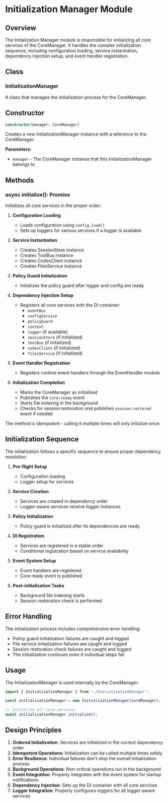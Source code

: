 # Initialization Manager Module

## Overview

The Initialization Manager module is responsible for initializing all core services of the CoreManager. It handles the complex initialization sequence, including configuration loading, service instantiation, dependency injection setup, and event handler registration.

## Class

### InitializationManager

A class that manages the initialization process for the CoreManager.

## Constructor

```typescript
constructor(manager: CoreManager)
```

Creates a new InitializationManager instance with a reference to the CoreManager.

**Parameters:**
- `manager` - The CoreManager instance that this InitializationManager belongs to

## Methods

### async initialize(): Promise<void>

Initializes all core services in the proper order:

1. **Configuration Loading**
   - Loads configuration using `config.load()`
   - Sets up loggers for various services if a logger is available

2. **Service Instantiation**
   - Creates SessionStore instance
   - Creates ToolBus instance
   - Creates CodexClient instance
   - Creates FilesService instance

3. **Policy Guard Initialization**
   - Initializes the policy guard after logger and config are ready

4. **Dependency Injection Setup**
   - Registers all core services with the DI container:
     - `eventBus`
     - `configService`
     - `policyGuard`
     - `context`
     - `logger` (if available)
     - `sessionStore` (if initialized)
     - `toolBus` (if initialized)
     - `codexClient` (if initialized)
     - `filesService` (if initialized)

5. **Event Handler Registration**
   - Registers runtime event handlers through the EventHandler module

6. **Initialization Completion**
   - Marks the CoreManager as initialized
   - Publishes the `core:ready` event
   - Starts file indexing in the background
   - Checks for session restoration and publishes `session:restored` event if needed

The method is idempotent - calling it multiple times will only initialize once.

## Initialization Sequence

The initialization follows a specific sequence to ensure proper dependency resolution:

1. **Pre-flight Setup**
   - Configuration loading
   - Logger setup for services

2. **Service Creation**
   - Services are created in dependency order
   - Logger-aware services receive logger instances

3. **Policy Initialization**
   - Policy guard is initialized after its dependencies are ready

4. **DI Registration**
   - Services are registered in a stable order
   - Conditional registration based on service availability

5. **Event System Setup**
   - Event handlers are registered
   - Core ready event is published

6. **Post-initialization Tasks**
   - Background file indexing starts
   - Session restoration check is performed

## Error Handling

The initialization process includes comprehensive error handling:

- Policy guard initialization failures are caught and logged
- File service initialization failures are caught and logged
- Session restoration check failures are caught and logged
- The initialization continues even if individual steps fail

## Usage

The InitializationManager is used internally by the CoreManager:

```typescript
import { InitializationManager } from './InitializationManager';

const initializationManager = new InitializationManager(coreManager);

// Initialize all core services
await initializationManager.initialize();
```

## Design Principles

1. **Ordered Initialization**: Services are initialized in the correct dependency order
2. **Idempotent Operations**: Initialization can be called multiple times safely
3. **Error Resilience**: Individual failures don't stop the overall initialization process
4. **Background Operations**: Non-critical operations run in the background
5. **Event Integration**: Properly integrates with the event system for startup notifications
6. **Dependency Injection**: Sets up the DI container with all core services
7. **Logger Integration**: Properly configures loggers for all logger-aware services